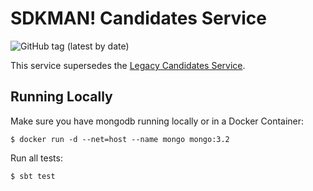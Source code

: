 # SDKMAN! Candidates Service

![GitHub tag (latest by date)](https://img.shields.io/github/v/tag/sdkman/sdkman-candidates)

This service supersedes the [Legacy Candidates Service](https://github.com/sdkman/sdkman-candidates-legacy).

## Running Locally

Make sure you have mongodb running locally or in a Docker Container:

    $ docker run -d --net=host --name mongo mongo:3.2

Run all tests:

    $ sbt test
